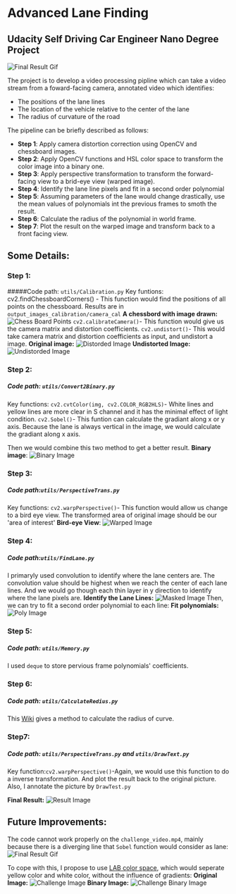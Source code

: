 # Advanced Lane Finding
## Udacity Self Driving Car Engineer Nano Degree Project 
![Final Result Gif](project_gif/project.gif)

The project is to develop a video processing pipline which can take a video stream from a foward-facing camera, annotated video which identifies:
- The positions of the lane lines 
- The location of the vehicle relative to the center of the lane
- The radius of curvature of the road

The pipeline can be briefly described as follows:
- **Step 1**: Apply camera distortion correction using OpenCV and chessboard images.
- **Step 2**: Apply OpenCV functions and HSL color space to transform the color image into a binary one.
- **Step 3**: Apply perspective transformation to transform the forward-facing view to a brid-eye view (warped image).
- **Step 4**: Identify the lane line pixels and fit in a second order polynomial
- **Step 5**: Assuming parameters of the lane would change drastically, use the mean values of polynomials int the previous frames to smoth the result.
- **Step 6**: Calculate the radius of the polynomial in world frame. 
- **Step 7**: Plot the result on the warped image and transform back to a front facing view.
## Some Details:
### Step 1:
#####Code path: `utils/Calibration.py`
Key funtions: 
cv2.findChessboardCorners() - This function would find the positions of all points on the chessboard. Results are in `output_images_calibration/camera_cal`
**A chessbord with image drawn:**
![Chess Board Points](output_images_calibration/camera_cal/calibration6.png)
`cv2.calibrateCamera()`- This function would give us the camera matrix and distortion coefficients. 
`cv2.undistort()`- This would take camera matrix and distortion coefficients as input, and undistort a image.
**Original image:**
![Distorded Image](test_images/test1.jpg)
**Undistorted Image:**
![Undistorded Image](output_images/test1_unDistorted.png)
### Step 2:
##### Code path: `utils/Convert2Binary.py`
Key functions:
`cv2.cvtColor(img, cv2.COLOR_RGB2HLS)`- White lines and yellow lines are more clear in S channel and it has the minimal effect of light condition. 
`cv2.Sobel()`- This funtion can calculate the gradiant along x or y axis. Because the lane is always vertical in the image, we would calculate the gradiant along x axis.

Then we would combine this two method to get a better result.
**Binary image**:
![Binary Image](output_images/test1_Binary.png)

### Step 3:
##### Code path:`utils/PerspectiveTrans.py`
Key functions: 
`cv2.warpPerspective()`- This function would allow us change to a bird eye view. The transformed area of original image should be our 'area of interest'
**Bird-eye View**:
![Warped Image](output_images/test1_Warped.png)
### Step 4:
##### Code path:`utils/FindLane.py`
I primaryly used convolution to identify where the lane centers are. The convolution value should be highest when we reach the center of each lane lines. And we would go though each thin layer in y direction to identify where the lane pixels are. 
**Identify the Lane Lines:**
![Masked Image](output_images/test1_masked_Warped.png)
Then, we can try to fit a second order polynomial to each line:
**Fit polynomials:**
![Poly Image](output_images/test1_polyfit_Warped.png)
### Step 5:
##### Code path: `utils/Memory.py`
I used `deque` to store pervious frame polynomials' coefficients.
### Step 6:
##### Code path: `utils/CalculateRedius.py`
This [Wiki](https://en.wikipedia.org/wiki/Radius_of_curvature) gives a method to calculate the radius of curve. 
### Step7:
##### Code path: `utils/PerspectiveTrans.py` and `utils/DrawText.py`
Key function:`cv2.warpPerspective()`-Again, we would use this function to do a inverse transformation. And plot the result back to the original picture. Also, I annotate the picture by `DrawTest.py`

**Final Result:**
![Result Image](output_images/test1_result.png)

## Future Improvements:
The code cannot work properly on the `challenge_video.mp4`, mainly because there is a diverging line that `Sobel` function would consider as lane:
![Final Result Gif](project_gif/challenge.gif)

To cope with this, I propose to use [LAB color space](https://en.wikipedia.org/wiki/CIELAB_color_space), which would seperate yellow color and white color, without the influence of gradients:
**Original Image:**
![Challenge Image](challenge_images/challenge.jpg)
**Binary Image:**
![Challenge Binary Image](challenge_outputs/challenge_Binary.png)
